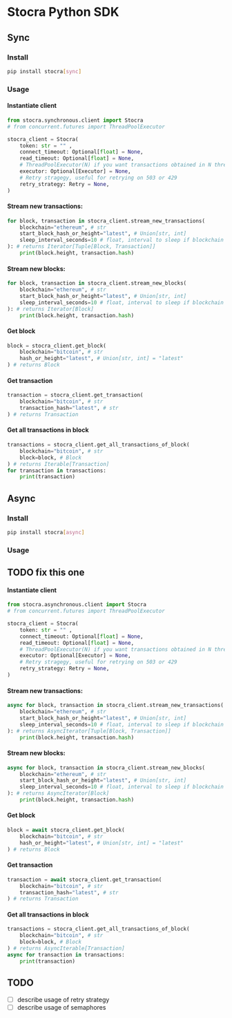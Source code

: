# Stocra Python SDK

## Sync
### Install
```bash
pip install stocra[sync]
```
### Usage
#### Instantiate client
```python
from stocra.synchronous.client import Stocra
# from concurrent.futures import ThreadPoolExecutor

stocra_client = Stocra(
    token: str = "" ,
    connect_timeout: Optional[float] = None,
    read_timeout: Optional[float] = None,
    # ThreadPoolExecutor(N) if you want transactions obtained in N threads at the same time
    executor: Optional[Executor] = None, 
    # Retry stragegy, useful for retrying on 503 or 429
    retry_strategy: Retry = None,
)
```
#### Stream new transactions:
```python
for block, transaction in stocra_client.stream_new_transactions(
    blockchain="ethereum", # str
    start_block_hash_or_height="latest", # Union[str, int] 
    sleep_interval_seconds=10 # float, interval to sleep if blockchain has no new blocks
): # returns Iterator[Tuple[Block, Transaction]]
    print(block.height, transaction.hash)
```
#### Stream new blocks:
```python
for block, transaction in stocra_client.stream_new_blocks(
    blockchain="ethereum", # str
    start_block_hash_or_height="latest", # Union[str, int] 
    sleep_interval_seconds=10 # float, interval to sleep if blockchain has no new blocks
): # returns Iterator[Block]
    print(block.height, transaction.hash)
```
#### Get block
```python
block = stocra_client.get_block(
    blockchain="bitcoin", # str
    hash_or_height="latest", # Union[str, int] = "latest"
) # returns Block
```
#### Get transaction
```python
transaction = stocra_client.get_transaction(
    blockchain="bitcoin", # str
    transaction_hash="latest", # str
) # returns Transaction
```
#### Get all transactions in block
```python
transactions = stocra_client.get_all_transactions_of_block(
    blockchain="bitcoin", # str 
    block=block, # Block
) # returns Iterable[Transaction]
for transaction in transactions:
    print(transaction)
```
## Async
### Install
```bash
pip install stocra[async]
```
### Usage
## TODO fix this one
#### Instantiate client
```python
from stocra.asynchronous.client import Stocra
# from concurrent.futures import ThreadPoolExecutor

stocra_client = Stocra(
    token: str = "" ,
    connect_timeout: Optional[float] = None,
    read_timeout: Optional[float] = None,
    # ThreadPoolExecutor(N) if you want transactions obtained in N threads at the same time
    executor: Optional[Executor] = None, 
    # Retry stragegy, useful for retrying on 503 or 429
    retry_strategy: Retry = None,
)
```
#### Stream new transactions:
```python
async for block, transaction in stocra_client.stream_new_transactions(
    blockchain="ethereum", # str
    start_block_hash_or_height="latest", # Union[str, int] 
    sleep_interval_seconds=10 # float, interval to sleep if blockchain has no new blocks
): # returns AsyncIterator[Tuple[Block, Transaction]]
    print(block.height, transaction.hash)
```
#### Stream new blocks:
```python
async for block, transaction in stocra_client.stream_new_blocks(
    blockchain="ethereum", # str
    start_block_hash_or_height="latest", # Union[str, int] 
    sleep_interval_seconds=10 # float, interval to sleep if blockchain has no new blocks
): # returns AsyncIterator[Block]
    print(block.height, transaction.hash)
```
#### Get block
```python
block = await stocra_client.get_block(
    blockchain="bitcoin", # str
    hash_or_height="latest", # Union[str, int] = "latest"
) # returns Block
```
#### Get transaction
```python
transaction = await stocra_client.get_transaction(
    blockchain="bitcoin", # str
    transaction_hash="latest", # str
) # returns Transaction
```
#### Get all transactions in block
```python
transactions = stocra_client.get_all_transactions_of_block(
    blockchain="bitcoin", # str 
    block=block, # Block
) # returns AsyncIterable[Transaction]
async for transaction in transactions:
    print(transaction)
```
## TODO
- [ ] describe usage of retry strategy
- [ ] describe usage of semaphores
